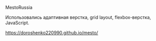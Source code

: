 MestoRussia


Использовались адаптивная верстка, grid layout, flexbox-верстка, JavaScript.

https://doroshenko220990.github.io/mesto/


